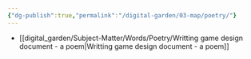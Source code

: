 ```yaml
---
{"dg-publish":true,"permalink":"/digital-garden/03-map/poetry/"}
---
```


- [[digital_garden/Subject-Matter/Words/Poetry/Writting game design document - a poem\|Writting game design document - a poem]]